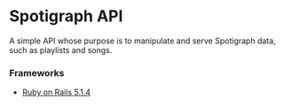 # Spotigraph API
A simple API whose purpose is to manipulate and serve Spotigraph data, such as playlists and songs.

### Frameworks
*  [Ruby on Rails 5.1.4](http://rubyonrails.org/)